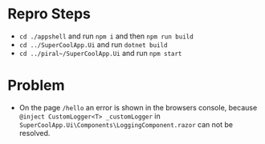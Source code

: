 # Repro Steps
- `cd ./appshell` and run `npm i` and then `npm run build`
- `cd ../SuperCoolApp.Ui` and run `dotnet build`
- `cd ../piral~/SuperCoolApp.Ui` and run `npm start`

#  Problem
- On the page `/hello` an error is shown in the browsers console, because `@inject CustomLogger<T> _customLogger` in `SuperCoolApp.Ui\Components\LoggingComponent.razor` can not be resolved.